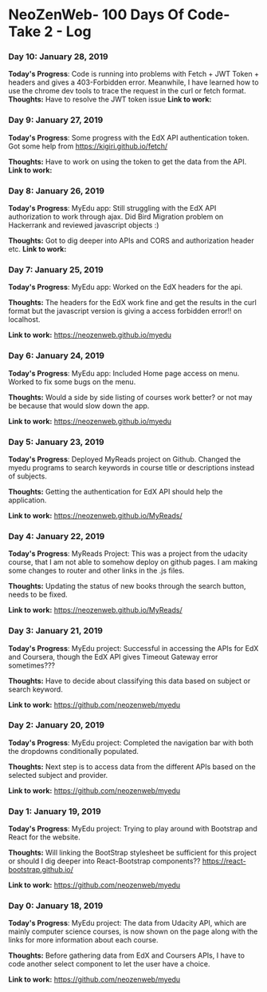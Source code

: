 # NeoZenWeb- 100 Days Of Code- Take 2 - Log

### Day 10: January 28, 2019 

**Today's Progress**: Code is running into problems with Fetch + JWT Token + headers and gives a 403-Forbidden error. Meanwhile, I have learned how to use the chrome dev tools to trace the request in the curl or fetch format.
**Thoughts:** Have to resolve the JWT token issue
**Link to work:** 


### Day 9: January 27, 2019 

**Today's Progress**: Some progress with the EdX API authentication token. Got some help from https://kigiri.github.io/fetch/

**Thoughts:** Have to work on using the token to get the data from the API.
**Link to work:** 

### Day 8: January 26, 2019 

**Today's Progress**: MyEdu app: Still struggling with the EdX API authorization to work through ajax. Did Bird Migration problem on Hackerrank and reviewed javascript objects :) 

**Thoughts:**  Got to dig deeper into APIs and CORS and authorization header etc.
**Link to work:** 

### Day 7: January 25, 2019 

**Today's Progress**: MyEdu app: Worked on the EdX headers for the api.

**Thoughts:**  The headers for the EdX work fine and get the results in the curl format but the javascript version is giving a access forbidden error!! on localhost.

**Link to work:** https://neozenweb.github.io/myedu

### Day 6: January 24, 2019 

**Today's Progress**: MyEdu app: Included Home page access on menu. Worked to fix some bugs on the menu.

**Thoughts:**  Would a side by side listing of courses work better? or not may be because that would slow down the app.

**Link to work:** https://neozenweb.github.io/myedu

### Day 5: January 23, 2019 

**Today's Progress**: Deployed MyReads project on Github. Changed the myedu programs to search keywords in course title or descriptions instead of subjects.

**Thoughts:**  Getting the authentication for EdX API should help the application.

**Link to work:** https://neozenweb.github.io/MyReads/


### Day 4: January 22, 2019 

**Today's Progress**: MyReads Project: This was a project from the udacity course, that I am not able to somehow deploy on github pages. I am making some changes to router and other links in the .js files.

**Thoughts:**  Updating the status of new books through the search button, needs to be fixed.

**Link to work:** https://neozenweb.github.io/MyReads/

### Day 3: January 21, 2019 

**Today's Progress**: MyEdu project: Successful in accessing the APIs for EdX and Coursera, though the EdX API gives Timeout Gateway error sometimes???

**Thoughts:**  Have to decide about classifying this data based on subject or search keyword.

**Link to work:** https://github.com/neozenweb/myedu

### Day 2: January 20, 2019 

**Today's Progress**: MyEdu project: Completed the navigation bar with both the dropdowns conditionally populated.

**Thoughts:**  Next step is to access data from the different APIs based on the selected subject and provider.

**Link to work:** https://github.com/neozenweb/myedu


### Day 1: January 19, 2019 

**Today's Progress**: MyEdu project: Trying to play around with Bootstrap and React for the website.

**Thoughts:**  Will linking the BootStrap stylesheet be sufficient for this project or should I dig deeper into React-Bootstrap components?? https://react-bootstrap.github.io/

**Link to work:** https://github.com/neozenweb/myedu


### Day 0: January 18, 2019 

**Today's Progress**: MyEdu project: The data from Udacity API, which are mainly computer science courses, is now shown on the page along with the links for more information about each course.

**Thoughts:**  Before gathering data from EdX and Coursers APIs, I have to code another select component to let the user have a choice.

**Link to work:** https://github.com/neozenweb/myedu


